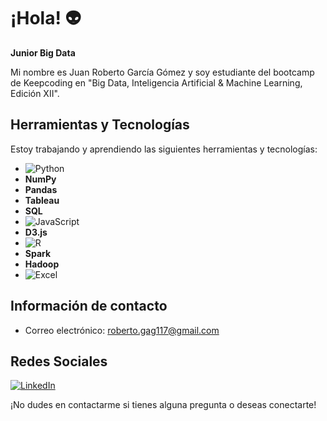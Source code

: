 # ¡Hola! 👽
**Junior Big Data**

Mi nombre es Juan Roberto García Gómez y soy estudiante del bootcamp de Keepcoding en "Big Data, Inteligencia Artificial & Machine Learning, Edición XII".

## Herramientas y Tecnologías
Estoy trabajando y aprendiendo las siguientes herramientas y tecnologías:

- ![Python](https://cdn.icon-icons.com/icons2/112/PNG/32/python_18894.png)
- **NumPy** 
- **Pandas** 
- **Tableau** 
- **SQL** 
- ![JavaScript](https://cdn.icon-icons.com/icons2/2107/PNG/32/file_type_js_official_icon_130509.png)
- **D3.js** 
- ![R](https://cdn.icon-icons.com/icons2/2107/PNG/32/file_type_r_icon_130212.png)
- **Spark** 
- **Hadoop** 
- ![Excel](https://cdn.icon-icons.com/icons2/2107/PNG/32/file_type_excel_icon_130611.png)


## Información de contacto
- Correo electrónico: roberto.gag117@gmail.com

## Redes Sociales
[![LinkedIn](https://img.shields.io/badge/LinkedIn-Juan%20Roberto%20Garc%C3%ADa%20G%C3%B3mez-blue)](https://www.linkedin.com/in/juan-roberto-garc%C3%ADa-g%C3%B3mez-41880b200/)

¡No dudes en contactarme si tienes alguna pregunta o deseas conectarte!

